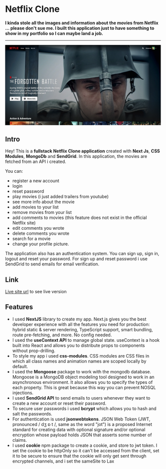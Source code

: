 # Netflix Clone  


 **I kinda stole all the images and information about the movies from Netflix ... please don't sue me. I built this application just to have something to show in my portfolio so I can maybe land a job.**

---
![Application Screenshot](/public/images/application_screenshot/netflix-clone-screenshot.webp)

## Intro
Hey! This is a **fullstack Netflix Clone application** created with **Next Js**, **CSS Modules**, **MongoDb** and **SendGrid**. In this application, the movies are fetched from an API i created. 

You can:
* register a new account
* login
* reset password
* play movies (i just added trailers from youtube)
* see more info about the movie
* add movies to your list
* remove movies from your list
* add comments to movies (this feature does not exist in the official Netflix site)
* edit comments you wrote
* delete comments you wrote
* search for a movie
* change your profile picture.

The application also has an authentication system. You can sign up, sign in, logout and reset your password.
For sign up and reset password i use SendGrid to send emails for email verification.

## Link
[Live site url](https://netflix-clone-inky-five.vercel.app/) to see live version

## Features
* I used **NextJS** library to create my app. Next.js gives you the best developer experience with all the features you need for production: hybrid static & server rendering, TypeScript support, smart bundling, route pre-fetching, and more. No config needed.
* I used the **useContext API** to manage global state. useContext is a hook built into React and allows you to distribute props to components without prop-drilling.
* To style my app i used **css-modules**. CSS modules are CSS files in which all class names and animation names are scoped locally by default.
* I used the **Mongoose** package to work with the mongodb database. Mongoose is a MongoDB object modeling tool designed to work in an asynchronous environment. It also allows you to specify the types of each property. This is great because this way you can prevent NOSQL injections.
* I used **SendGrid API** to send emails to users whenever they want to create a new account or reset their password.
* To secure user passwords i used **bcrypt** which allows you to hash and salt the passwords.
* For authentication is used **jsonwebtokens**. JSON Web Token (JWT, pronounced / dʒ ɒ t /, same as the word "jot") is a proposed Internet standard for creating data with optional signature and/or optional encryption whose payload holds JSON that asserts some number of claims.
* I used **cookie** npm package to create a cookie, and store to jwt token. I set the cookie to be httpOnly so it can't be accessed from the client, set it to be secure to ensure that the cookie will only get sent through encrypted channels, and i set the sameSite to Lax
